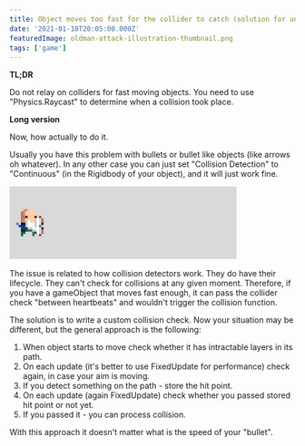```yaml
---
title: Object moves too fast for the collider to catch (solution for unity)
date: '2021-01-18T20:05:00.000Z'
featuredImage: oldman-attack-illustration-thumbnail.png
tags: ['game']
---
```


**TL;DR**

Do not relay on colliders for fast moving objects.
You need to use "Physics.Raycast" to determine when a collision took place.

<!-- end -->

**Long version**

Now, how actually to do it.

Usually you have this problem with bullets or bullet like objects (like arrows oh whatever).
In any other case you can just set "Collision Detection" to "Continuous" (in the Rigidbody of your object),
and it will just work fine.

![Object moves too fast for the collider to catch](oldman-attack-illustration.gif)

The issue is related to how collision detectors work. They do have their lifecycle.
They can't check for collisions at any given moment.
Therefore, if you have a gameObject that moves fast enough,
it can pass the collider check "between heartbeats" and wouldn't trigger the collision function.

The solution is to write a custom collision check.
Now your situation may be different, but the general approach is the following:

1. When object starts to move check whether it has intractable layers in its path.
1. On each update (it's better to use FixedUpdate for performance) check again, in case your aim is moving.
1. If you detect something on the path - store the hit point.
1. On each update (again FixedUpdate) check whether you passed stored hit point or not yet.
1. If you passed it - you can process collision.

With this approach it doesn't matter what is the speed of your "bullet".
